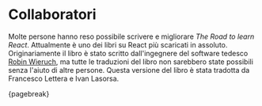 # Collaboratori

Molte persone hanno reso possibile scrivere e migliorare *The Road to learn React*. Attualmente è uno dei libri su React più scaricati in assoluto. Originariamente il libro è stato scritto dall'ingegnere del software tedesco [Robin Wieruch](https://www.robinwieruch.de/), ma tutte le traduzioni del libro non sarebbero state possibili senza l'aiuto di altre persone. Questa versione del libro è stata tradotta da Francesco Lettera e Ivan Lasorsa.

{pagebreak}

